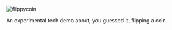 ![flippycoin](https://user-images.githubusercontent.com/96433729/159551022-bb9552ef-9acc-4487-8c5e-5adab9be3f52.png)

An experimental tech demo about, you guessed it, flipping a coin
